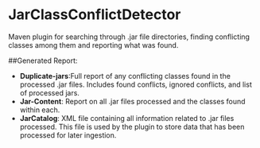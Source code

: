 # JarClassConflictDetector
Maven plugin for searching through .jar file directories, finding conflicting classes among them and reporting what was found. 

##Generated Report:
- **Duplicate-jars**:Full report of any conflicting classes found in the processed .jar files. Includes found conflicts, ignored conflicts, and list of processed jars.
- **Jar-Content**: Report on all .jar files processed and the classes found within each.
- **JarCatalog**: XML file containing all information related to .jar files processed. This file is used by the plugin to store data that has been processed for later ingestion. 

